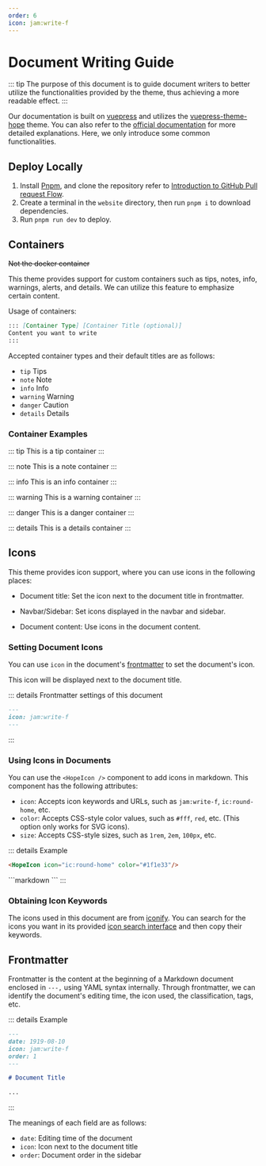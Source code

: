 ```yaml
---
order: 6
icon: jam:write-f
---
```


# Document Writing Guide

::: tip
The purpose of this document is to guide document writers to better utilize the functionalities provided by the theme, thus achieving a more readable effect.
:::

Our documentation is built on [vuepress](https://github.com/vuejs/vuepress) and utilizes the [vuepress-theme-hope](https://github.com/vuepress-theme-hope/vuepress-theme-hope) theme. You can also refer to the [official documentation](https://theme-hope.vuejs.press/) for more detailed explanations. Here, we only introduce some common functionalities.

## Deploy Locally

1. Install [Pnpm](https://pnpm.io/installation), and clone the repository refer to [Introduction to GitHub Pull request Flow](./development.md#introduction-to-github-pull-request-flow).
2. Create a terminal in the `website` directory, then run `pnpm i` to download dependencies.
3. Run `pnpm run dev` to deploy.

## Containers

~~Not the docker container~~

This theme provides support for custom containers such as tips, notes, info, warnings, alerts, and details. We can utilize this feature to emphasize certain content.

Usage of containers:

```markdown
::: [Container Type] [Container Title (optional)]
Content you want to write
:::
```

Accepted container types and their default titles are as follows:

- `tip` Tips
- `note` Note
- `info` Info
- `warning` Warning
- `danger` Caution
- `details` Details

### Container Examples

::: tip
This is a tip container
:::

::: note
This is a note container
:::

::: info
This is an info container
:::

::: warning
This is a warning container
:::

::: danger
This is a danger container
:::

::: details
This is a details container
:::

## Icons

This theme provides icon support, where you can use icons in the following places:

- Document title: Set the icon next to the document title in frontmatter.

- Navbar/Sidebar: Set icons displayed in the navbar and sidebar.

- Document content: Use icons in the document content.

### Setting Document Icons

You can use `icon` in the document's [frontmatter](#frontmatter) to set the document's icon.

This icon will be displayed next to the document title.

::: details Frontmatter settings of this document

```markdown
---
icon: jam:write-f
---
```

:::

### Using Icons in Documents

You can use the `<HopeIcon />` component to add icons in markdown. This component has the following attributes:

- `icon`: Accepts icon keywords and URLs, such as `jam:write-f`, `ic:round-home`, etc.
- `color`: Accepts CSS-style color values, such as `#fff`, `red`, etc. (This option only works for SVG icons).
- `size`: Accepts CSS-style sizes, such as `1rem`, `2em`, `100px`, etc.

::: details Example
<HopeIcon icon="ic:round-home" color="#1f1e33"/>

```markdown
<HopeIcon icon="ic:round-home" color="#1f1e33"/>
```

<HopeIcon icon="/images/maa-logo_512x512.png" size="4rem" />
```markdown
<HopeIcon icon="/images/maa-logo_512x512.png" size="4rem" />
```
:::

### Obtaining Icon Keywords

The icons used in this document are from [iconify](https://iconify.design/). You can search for the icons you want in its provided [icon search interface](https://icon-sets.iconify.design/) and then copy their keywords.

## Frontmatter

Frontmatter is the content at the beginning of a Markdown document enclosed in `---,` using YAML syntax internally. Through frontmatter, we can identify the document's editing time, the icon used, the classification, tags, etc.

::: details Example

```markdown
---
date: 1919-08-10
icon: jam:write-f
order: 1
---

# Document Title

...
```

:::

The meanings of each field are as follows:

- `date`: Editing time of the document
- `icon`: Icon next to the document title
- `order`: Document order in the sidebar
